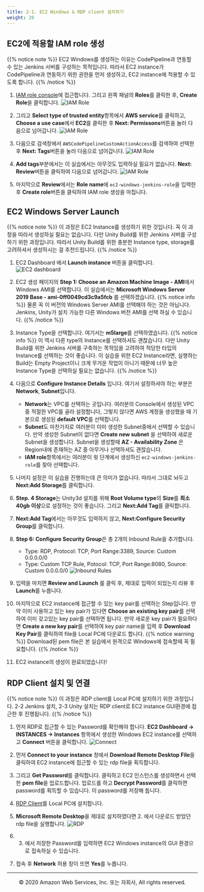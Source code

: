 ```yaml
---
title: 2-1. EC2 Windows & RDP client 설치하기
weight: 20
---
```


## EC2에 적용할 IAM role 생성
{{% notice note %}}
EC2 Windows를 생성하는 이유는 CodePipeline과 연동할 수 있는 Jenkins 서버를 구성하는 목적입니다. 따라서 EC2 instance가 CodePipeline과 연동하기 위한 권한을 먼저 생성하고, EC2 instance에 적용할 수 있도록 합니다.
{{% /notice %}} 
1. [IAM role console](https://console.aws.amazon.com/iam/home)에 접근합니다. 그리고 왼쪽 패널의 **Roles**를 클릭한 후, **Create Role**을 클릭합니다.
![IAM Role](/images/ec2/createrole.png)

2. 그리고 **Select type of trusted entity**항목에서 **AWS service**를 클릭하고, **Choose a use case**에서 **EC2**를 클릭한 후 **Next: Permissons**버튼을 눌러 다음으로 넘어갑니다.
![IAM Role](/images/ec2/createec2role.png)

3. 다음으로 검색창에서 `AWSCodePipelineCustomActionAccess`를 검색하여 선택한 후 **Next: Tags**버튼을 눌러 다음으로 넘어갑니다.
![IAM Role](/images/ec2/selectpipelinerole.png)

1. **Add tags**부분에서는 이 실습에서는 아무것도 입력하실 필요가 없습니다. **Next: Review**버튼을 클릭하여 다음으로 넘어갑니다.
![IAM Role](/images/ec2/selectpipelinerole.png)

5. 마지막으로 **Review**에서는 **Role name**에 `ec2-windows-jenkins-role`을 입력한 후 **Create role**버튼을 클릭하여 IAM role 생성을 마칩니다.




## EC2 Windows Server Launch 
{{% notice note %}}
이 과정은 EC2 Instance를 생성하기 위한 것입니다. 꼭 이 과정을 따라서 생성하실 필요는 없습니다. 다만 Unity Build를 위한 Jenkins 서버를 구성하기 위한 과정입니다. 따라서 Unity Build를 위한 충분한 Instance type, storage를 고려하셔서 생성하시는 걸 추천드립니다. 
{{% /notice %}} 

1. EC2 Dashboard 에서 **Launch instance** 버튼을 클릭합니다.
![EC2 dashboard](/images/ec2/ec2dashboard.png)

2. EC2 생성 페이지의 **Step 1: Choose an Amazon Machine Image - AMI**에서 Windows AMI를 선택합니다. 이 실습에서는 **Microsoft Windows Server 2019 Base - ami-0ff0049cd3c9a5fcb** 를 선택하겠습니다.
{{% notice info %}}
물론 꼭 이 버전의 Windows Server AMI를 선택해야 하는 것은 아닙니다. Jenkins, Unity가 설치 가능한 다른 Windows 버전 AMI를 선택 하실 수 있습니다.
{{% /notice %}} 

3. Instance Type을 선택합니다. 여기서는 **m5large**를 선택하였습니다.
{{% notice info %}}
이 역시 다른 type의 Instance를 선택하셔도 괜찮습니다. 다만 Unity Build를 위한 Jenkins 서버를 구축하는 목적임을 고려하여 적당한 타입의 Instance를 선택하는 것이 좋습니다. 이 실습을 위한 EC2 Instance라면, 실행하는 Build는 Empty Project이니 크게 무거운 작업이 아니기 때문에 너무 높은 Instance Type을 선택하실 필요는 없습니다.
{{% /notice %}} 

4. 다음으로 **Configure Instance Details** 입니다. 여기서 설정하셔야 하는 부분은 **Network**, **Subnet**입니다. 
   + **Network**는 VPC를 선택하는 곳입니다. 여러분의 Console에서 생성된 VPC중 적절한 VPC를 골라 설정합니다, 그렇지 않다면 AWS 계정을 생성했을 때 기본으로 생성된 **default VPC**를 선택합니다. 
   + **Subnet**도 마찬가지로 여러분이 이미 생성한 Subnet중에서 선택할 수 있습니다. 만약 생성한 Subnet이 없다면 **Create new subnet** 을 선택하여 새로운 Subnet을 생성합니다. Subnet을 생성할때 **AZ - Availability Zone** 은 Region내에 존재하는 AZ 중 아무거나 선택하셔도 괜찮습니다. 
   + **IAM role**항목에서는 여러분이 윗 단계에서 생성하신 `ec2-windows-jenkins-role`를 찾아 선택합니다.

5. 나머지 설정은 이 실습을 진행하는데 큰 의미가 없습니다. 따라서 그대로 놔두고 **Next:Add Storage**를 클릭합니다.

6. **Step. 4 Storage**는 Unity3d 설치를 위해 **Root Volume type**의 **Size**를 **최소 40gb 이상**으로 설정하는 것이 좋습니다. 그리고 **Next:Add Tag**를 클릭합니다.

7. **Next:Add Tag**에서는 아무것도 입력하지 않고, **Next:Configure Security Group**를 클릭합니다.

8. **Step 6: Configure Security Group**은 총 2개의 Inbound Rule을 추가합니다.
   + Type: RDP, Protocol: TCP, Port Range:3389, Source: Custom 0.0.0.0/0
   + Type: Custom TCP Rule, Potocol: TCP, Port Range:8080, Source: Custom 0.0.0.0/0
![Inbound Rules](/images/ec2/ec2inbound.png)

9. 입력을 마치면 **Review and Launch** 를 클릭 후, 제대로 입력이 되었는지 리뷰 후 **Launch**를 누릅니다.

10. 마지막으로 EC2 instance에 접근할 수 있는 key pair를 선택하는 Step입니다. 만약 이미 사용하고 있는 key pair가 있다면 **Choose an existing key pair**를 선택하여 이미 갖고있는 key pair를 선택하면 됩니다. 만약 새로운 key pair가 필요하다면 **Create a new key pair**를 선택하여 key pair name을 입력 후 **Download Key Pair**를 클릭하여 file을 Local PC에 다운로드 합니다.
{{% notice warning %}}
Download된 pem file은 본 실습에서 원격으로 Windows에 접속할때 꼭 필요합니다.
{{% /notice %}}

11. EC2 instance의 생성이 완료되었습니다!


## RDP Client 설치 및 연결
{{% notice note %}}
이 과정은 RDP client를 Local PC에 설치하기 위한 과정입니다. 2-2 Jenkins 설치, 2-3 Unity 설치는 RDP client로 EC2 instance GUI환경에 접근한 후 진행됩니다.
{{% /notice %}} 

1. 먼저 RDP로 접근할 수 있는 Password를 확인해야 합니다. **EC2 Dashboard -> INSTANCES -> Instances** 항목에서 생성한 Windows EC2 instance를 선택하고 **Connect** 버튼을 클릭합니다. 
![Connect](/images/ec2/ec2connect.png)

2. 먼저 **Connect to your instance** 창에서 **Download Remote Desktop File**을 클릭하여 EC2 instance에 접근할 수 있는 rdp file을 획득합니다.

3. 그리고 **Get Password**를 클릭합니다. 클릭하고 EC2 인스턴스를 생성하면서 선택한 **pem file**을 업로드합니다. 업로드를 하고 **Decrypt Password**를 클릭하면 password를 획득할 수 있습니다. 이 password를 저장해 둡니다. 

4. [RDP Client](https://www.microsoft.com/ko-kr/p/microsoft-remote-desktop/9wzdncrfj3ps)를 Local PC에 설치합니다. 

5. **Microsoft Remote Desktop**을 제대로 설치하였다면 2. 에서 다운로드 받았던 rdp file을 실행합니다.
![RDP](/images/ec2/rdp.png)

6. 3. 에서 저장한 Password를 입력하면 EC2 Windows instance의 GUI 환경으로 접속하실 수 있습니다.

7. 접속 후 **Network** 허용 창이 뜨면 **Yes**를 누릅니다.






---
<p align="center">
© 2020 Amazon Web Services, Inc. 또는 자회사, All rights reserved.
</p>
